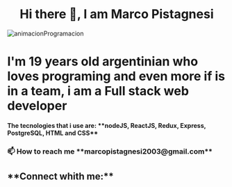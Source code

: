 <h1 align="center">Hi there 👋, I am Marco Pistagnesi</h1>

<img align="center" src="https://static.wixstatic.com/media/669128_ec1c7a78e9694aec8a07c2e48b292ae1~mv2.gif" alt="animacionProgramacion"/>
  
<h1>I'm 19 years old argentinian who loves programing and even more if is in a team, i am a Full stack web developer</h1>

<h4>The tecnologies that i use are: **nodeJS, ReactJS, Redux, Express, PostgreSQL, HTML and CSS** </h4>

<h3>📫 How to reach me **marcopistagnesi2003@gmail.com**</h3>

<h2>**Connect whith me:**</h2>
